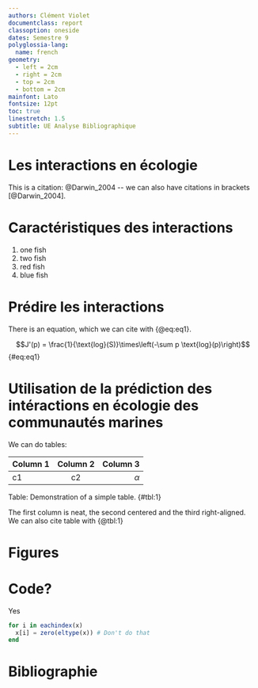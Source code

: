 ```yaml
---
authors: Clément Violet
documentclass: report
classoption: oneside
dates: Semestre 9
polyglossia-lang:
  name: french
geometry:
  - left = 2cm
  - right = 2cm
  - top = 2cm
  - bottom = 2cm
mainfont: Lato
fontsize: 12pt
toc: true
linestretch: 1.5
subtitle: UE Analyse Bibliographique
---
```


# Les interactions en écologie

This is a citation: @Darwin_2004 -- we can also have citations in brackets [@Darwin_2004].

# Caractéristiques des interactions

1. one fish
2. two fish
3. red fish
4. blue fish

# Prédire les interactions

There is an equation, which we can cite with {@eq:eq1}.

$$J'(p) = \frac{1}{\text{log}(S)}\times\left(-\sum p \text{log}(p)\right)$$ {#eq:eq1}

# Utilisation de la prédiction des intéractions en écologie des communautés marines

We can do tables:

| Column 1 | Column 2 |      Column 3    |
| -------- | :-------:| ---------------: |
| c1       |    c2    |       $\alpha$   |

Table: Demonstration of a simple table. {#tbl:1}

The first column is neat, the second centered and the third right-aligned. We can also cite table with {@tbl:1}

# Figures

<!--
![This is the legend of the figure](figures/biomes.png){#fig:biomes}

We can refer to @fig:biomes. 
-->

# Code?

Yes

~~~ julia
for i in eachindex(x)
  x[i] = zero(eltype(x)) # Don't do that
end
~~~

# Bibliographie
